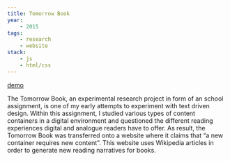 ```yaml
---
title: Tomorrow Book
year:
    - 2015
tags:
    - research
    - website
stack:
    - js
    - html/css
---
```

[demo](https://tomorrow-book.amir.houieh.page)

The Tomorrow Book, an experimental research project in form of an school assignment, is one of my early attempts to experiment with text driven design. Within this assignment, I studied various types of content containers in a digital environment and questioned the different reading experiences digital and analogue readers have to offer. As result, the Tomorrow Book was transferred onto a website where it claims that “a new container requires new content”. This website uses Wikipedia articles in order to generate new reading narratives for books.
